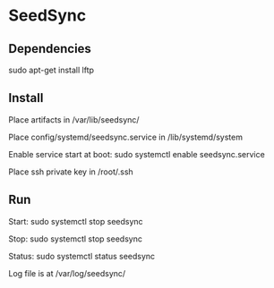 # SeedSync

## Dependencies
sudo apt-get install lftp

## Install
Place artifacts in /var/lib/seedsync/

Place config/systemd/seedsync.service in /lib/systemd/system

Enable service start at boot:
sudo systemctl enable seedsync.service

Place ssh private key in /root/.ssh

## Run

Start: sudo systemctl stop seedsync

Stop: sudo systemctl stop seedsync

Status: sudo systemctl status seedsync

Log file is at /var/log/seedsync/